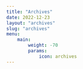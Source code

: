 ```yaml
---
title: "Archives"
date: 2022-12-23
layout: "archives"
slug: "archives"
menu:
    main:
        weight: -70
        params: 
            icon: archives
---
```

